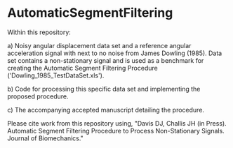 # AutomaticSegmentFiltering

  Within this repository:
  
  a) Noisy angular displacement data set and a reference angular acceleration signal with next to no noise from James Dowling (1985). Data set contains a non-stationary signal and is used as a benchmark for creating the Automatic Segment Filtering Procedure ('Dowling_1985_TestDataSet.xls'). 
  
  b) Code for processing this specific data set and implementing the proposed procedure.
  
  c) The accompanying accepted manuscript detailing the procedure.
  
  
  Please cite work from this repository using, "Davis DJ, Challis JH (in Press). Automatic Segment Filtering Procedure to Process Non-Stationary Signals. Journal of Biomechanics."
